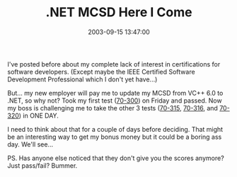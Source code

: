 ﻿---
layout: post
title: ".NET MCSD Here I Come"
comments: false
date: 2003-09-15 13:47:00
updated: 2004-05-02 09:32:00
categories:
 - Personal
subtext-id: c32df16e-9816-4acd-a403-0147601efc77
alias: /blog/NET-MCSD-Here-I-Come.aspx
---


I've posted before about my complete lack of interest in certifications for software developers. (Except maybe the IEEE Certified Software Development Professional which I don't yet have...)

But... my new employer will pay me to update my MCSD from VC++ 6.0 to .NET, so why not? Took my first test ([70-300](http://www.microsoft.com/traincert/exams/70-300.asp)) on Friday and passed. Now my boss is challenging me to take the other 3 tests ([70-315](http://www.microsoft.com/traincert/exams/70-315.asp), [70-316](http://www.microsoft.com/traincert/exams/70-316.asp), and [70-320](http://www.microsoft.com/traincert/exams/70-320.asp)) in ONE DAY.

I need to think about that for a couple of days before deciding. That might be an interesting way to get my bonus money but it could be a boring ass day. We'll see...

PS. Has anyone else noticed that they don't give you the scores anymore? Just pass/fail? Bummer.
